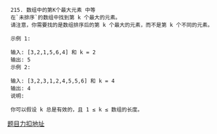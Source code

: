 
```text
 215. 数组中的第K个最大元素 中等
 在`未排序`的数组中找到第 k 个最大的元素。
 请注意，你需要找的是数组排序后的第 k 个最大的元素，而不是第 k 个不同的元素。

 示例 1:

 输入: [3,2,1,5,6,4] 和 k = 2
 输出: 5
 示例 2:

 输入: [3,2,3,1,2,4,5,5,6] 和 k = 4
 输出: 4
 说明:

 你可以假设 k 总是有效的，且 1 ≤ k ≤ 数组的长度。

```

[题目力扣地址](https://leetcode-cn.com/problems/kth-largest-element-in-an-array)
